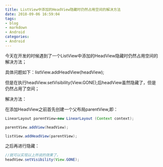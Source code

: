 ```yaml
---
title: ListView中添加的HeadView隐藏时仍然占用空间的解决方法
date: 2018-09-06 16:59:04
tags:
- blog
- markdown
- Android 
categories:
- Android 
---
```


今天在开发的时候遇到了一个ListView中添加的HeadView隐藏时仍然占用空间的解决方法；

具体问题如下：listView.addHeadView(headView);

但是在执行headView.setVisibility(View.GONE);后headView虽然隐藏了，但是仍然占用了空间；

解决方法：

在添加HeadView之前首先创建一个父布局parentView,即：
```java
LinearLayout parentView=new LinearLayout (Context context);

parentView.addView(headView);

listView.addHeadView(parentView);
```
之后再进行隐藏：
```java
//就可以实现以上所说的效果了。
headView.setVisibility(View.GONE);
```